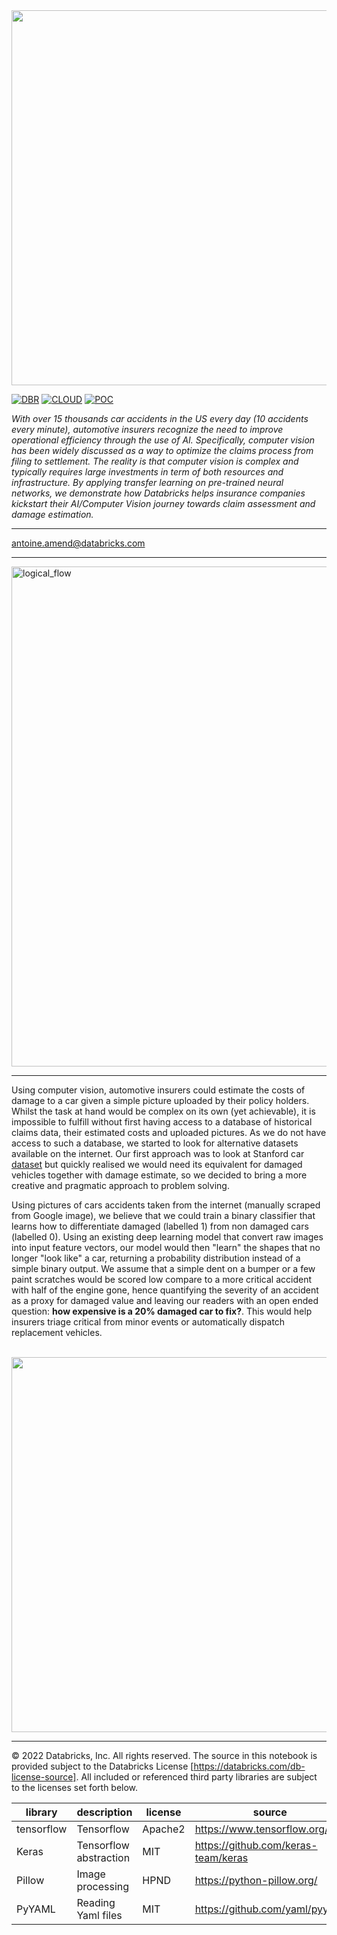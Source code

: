 <img src=https://d1r5llqwmkrl74.cloudfront.net/notebooks/fs-lakehouse-logo.png width="600px">

[![DBR](https://img.shields.io/badge/DBR-10.4ML-red?logo=databricks&style=for-the-badge)](https://docs.databricks.com/release-notes/runtime/10.4ml.html)
[![CLOUD](https://img.shields.io/badge/CLOUD-ALL-blue?logo=googlecloud&style=for-the-badge)](https://databricks.com/try-databricks)
[![POC](https://img.shields.io/badge/POC-5_days-green?style=for-the-badge)](https://databricks.com/try-databricks)


*With over 15 thousands car accidents in the US every day (10 accidents every minute), automotive insurers recognize the need to improve operational efficiency through the use of AI. Specifically, computer vision has been widely discussed as a way to optimize the claims process from filing to settlement. The reality is that computer vision is complex and typically requires large investments in term of both resources and infrastructure. By applying transfer learning on pre-trained neural networks, we demonstrate how Databricks helps insurance companies kickstart their AI/Computer Vision journey towards claim assessment and damage estimation.*

___
<antoine.amend@databricks.com>

___

<img src=https://raw.githubusercontent.com/databricks-industry-solutions/car-classification/main/images/reference_architecture.png alt="logical_flow" width="800">

___ 

Using computer vision, automotive insurers could estimate the costs of damage to a car given a simple picture uploaded by their policy holders. 
Whilst the task at hand would be complex on its own (yet achievable), it is impossible to fulfill without first having access to a database of historical claims data, their estimated costs and uploaded pictures. As we do not have access to such a database, we started to look for alternative datasets available on the internet. Our first approach was to look at Stanford car [dataset](https://ai.stanford.edu/~jkrause/cars/car_dataset.html) but quickly realised we would need its equivalent for damaged vehicles together with damage estimate, so we decided to bring a more creative and pragmatic approach to problem solving.

Using pictures of cars accidents taken from the internet (manually scraped from Google image), we believe that we could train a binary classifier that learns how to differentiate damaged (labelled 1) from non damaged cars (labelled 0). Using an existing deep learning model that convert raw images into input feature vectors, our model would then "learn" the shapes that no longer "look like" a car, returning a probability distribution instead of a simple binary output. We assume that a simple dent on a bumper or a few paint scratches would be scored low compare to a more critical accident with half of the engine gone, hence quantifying the severity of an accident as a proxy for damaged value and leaving our readers with an open ended question: **how expensive is a 20% damaged car to fix?**. This would help insurers triage critical from minor events or automatically dispatch replacement vehicles.

<br>

<img src=https://raw.githubusercontent.com/databricks-industry-solutions/car-classification/main/images/car_vision_classification.png width="600">

___

&copy; 2022 Databricks, Inc. All rights reserved. The source in this notebook is provided subject to the Databricks License [https://databricks.com/db-license-source].  All included or referenced third party libraries are subject to the licenses set forth below.

| library                                               | description             | license    | source                                              |
|-------------------------------------------------------|-------------------------|------------|-----------------------------------------------------|
| tensorflow                                            | Tensorflow              | Apache2    | https://www.tensorflow.org/                         |
| Keras                                                 | Tensorflow abstraction  | MIT        | https://github.com/keras-team/keras                 |
| Pillow                                                | Image processing        | HPND       | https://python-pillow.org/                          |
| PyYAML                                                | Reading Yaml files      | MIT        | https://github.com/yaml/pyyaml                      |

